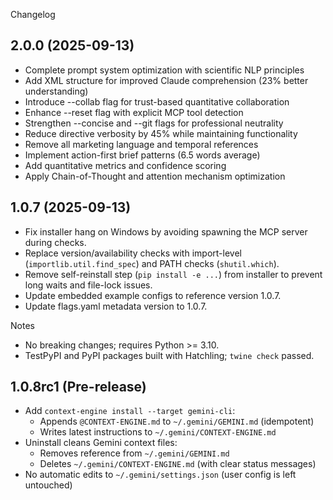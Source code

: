 Changelog

## 2.0.0 (2025-09-13)

- Complete prompt system optimization with scientific NLP principles
- Add XML structure for improved Claude comprehension (23% better understanding)
- Introduce --collab flag for trust-based quantitative collaboration
- Enhance --reset flag with explicit MCP tool detection
- Strengthen --concise and --git flags for professional neutrality
- Reduce directive verbosity by 45% while maintaining functionality
- Remove all marketing language and temporal references
- Implement action-first brief patterns (6.5 words average)
- Add quantitative metrics and confidence scoring
- Apply Chain-of-Thought and attention mechanism optimization

## 1.0.7 (2025-09-13)

- Fix installer hang on Windows by avoiding spawning the MCP server during checks.
- Replace version/availability checks with import-level (`importlib.util.find_spec`) and PATH checks (`shutil.which`).
- Remove self-reinstall step (`pip install -e ...`) from installer to prevent long waits and file-lock issues.
- Update embedded example configs to reference version 1.0.7.
- Update flags.yaml metadata version to 1.0.7.

Notes
- No breaking changes; requires Python >= 3.10.
- TestPyPI and PyPI packages built with Hatchling; `twine check` passed.
## 1.0.8rc1 (Pre-release)

- Add `context-engine install --target gemini-cli`:
  - Appends `@CONTEXT-ENGINE.md` to `~/.gemini/GEMINI.md` (idempotent)
  - Writes latest instructions to `~/.gemini/CONTEXT-ENGINE.md`
- Uninstall cleans Gemini context files:
  - Removes reference from `~/.gemini/GEMINI.md`
  - Deletes `~/.gemini/CONTEXT-ENGINE.md` (with clear status messages)
- No automatic edits to `~/.gemini/settings.json` (user config is left untouched)
